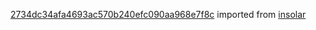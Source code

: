 [2734dc34afa4693ac570b240efc090aa968e7f8c](https://github.com/insolar/insolar/commit/2734dc34afa4693ac570b240efc090aa968e7f8c) imported from [insolar](https://github.com/insolar/insolar)
